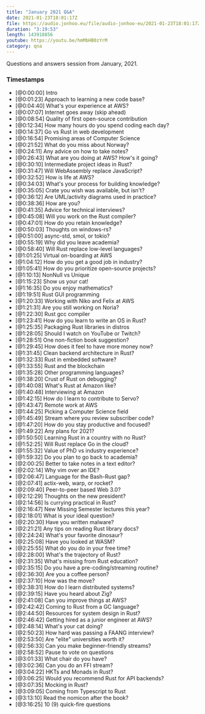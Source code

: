 ```yaml
---
title: "January 2021 Q&A"
date: 2021-01-23T18:01:17Z
file: https://audio.jonhoo.eu/file/audio-jonhoo-eu/2021-01-23T18:01:17Z.mp3
duration: "3:19:53"
length: 143918856
youtube: https://youtu.be/hmMbHB0zYrM
category: qna
---
```


Questions and answers session from January, 2021.

### Timestamps

- [@0:00:00] Intro
- [@0:01:23] Approach to learning a new code base?
- [@0:04:40] What's your experience at AWS?
- [@0:07:07] Internet goes away (skip ahead)
- [@0:08:54] Quality of first open-source contribution
- [@0:12:34] How many hours do you spend coding each day?
- [@0:14:37] Go vs Rust in web development
- [@0:16:54] Promising areas of Computer Science
- [@0:21:52] What do you miss about Norway?
- [@0:24:11] Any advice on how to take notes?
- [@0:26:43] What are you doing at AWS? How's it going?
- [@0:30:10] Intermediate project ideas in Rust?
- [@0:31:47] Will WebAssembly replace JavaScript?
- [@0:32:52] How is life at AWS?
- [@0:34:03] What's your process for building knowledge?
- [@0:35:05] Crate you wish was available, but isn't?
- [@0:36:12] Are UML/activity diagrams used in practice?
- [@0:38:36] How are you?
- [@0:41:35] Advice for technical interviews?
- [@0:45:08] Will you work on the Rust compiler?
- [@0:47:01] How do you retain knowledge?
- [@0:50:03] Thoughts on windows-rs?
- [@0:51:00] async-std, smol, or tokio?
- [@0:55:19] Why did you leave academia?
- [@0:58:40] Will Rust replace low-level languages?
- [@1:01:25] Virtual on-boarding at AWS
- [@1:04:12] How do you get a good job in industry?
- [@1:05:41] How do you prioritize open-source projects?
- [@1:10:13] NonNull vs Unique
- [@1:15:23] Show us your cat!
- [@1:16:35] Do you enjoy mathematics?
- [@1:19:51] Rust GUI programming
- [@1:20:33] Working with Niko and Felix at AWS
- [@1:21:31] Are you still working on Noria?
- [@1:22:30] Rust gcc compiler
- [@1:23:41] How do you learn to write an OS in Rust?
- [@1:25:35] Packaging Rust libraries in distros
- [@1:28:05] Should I watch on YouTube or Twitch?
- [@1:28:51] One non-fiction book suggestion?
- [@1:29:45] How does it feel to have more money now?
- [@1:31:45] Clean backend architecture in Rust?
- [@1:32:33] Rust in embedded software?
- [@1:33:55] Rust and the blockchain
- [@1:35:28] Other programming languages?
- [@1:38:20] Crust of Rust on debugging?
- [@1:40:08] What's Rust at Amazon like?
- [@1:40:48] Interviewing at Amazon
- [@1:42:15] How do I learn to contribute to Servo?
- [@1:43:47] Remote work at AWS
- [@1:44:25] Picking a Computer Science field
- [@1:45:49] Stream where you review subscriber code?
- [@1:47:20] How do you stay productive and focused?
- [@1:49:22] Any plans for 2021?
- [@1:50:50] Learning Rust in a country with no Rust?
- [@1:52:25] Will Rust replace Go in the cloud?
- [@1:55:32] Value of PhD vs industry experience?
- [@1:59:32] Do you plan to go back to academia?
- [@2:00:25] Better to take notes in a text editor?
- [@2:02:14] Why vim over an IDE?
- [@2:06:47] Language for the Bash-Rust gap?
- [@2:07:41] actix-web, warp, or rocket?
- [@2:09:40] Peer-to-peer based Web 3.0?
- [@2:12:29] Thoughts on the new president?
- [@2:14:56] Is currying practical in Rust?
- [@2:16:47] New Missing Semester lectures this year?
- [@2:18:01] What is your ideal question?
- [@2:20:30] Have you written malware?
- [@2:21:21] Any tips on reading Rust library docs?
- [@2:24:24] What's your favorite dinosaur?
- [@2:25:08] Have you looked at WASM?
- [@2:25:55] What do you do in your free time?
- [@2:28:00] What's the trajectory of Rust?
- [@2:31:35] What's missing from Rust education?
- [@2:35:15] Do you have a pre-coding/streaming routine?
- [@2:36:30] Are you a coffee person?
- [@2:37:10] How was the move?
- [@2:38:31] How do I learn distributed systems?
- [@2:39:15] Have you heard about Zig?
- [@2:41:08] Can you improve things at AWS?
- [@2:42:42] Coming to Rust from a GC language?
- [@2:44:50] Resources for system design in Rust?
- [@2:46:42] Getting hired as a junior engineer at AWS?
- [@2:48:14] What's your cat doing?
- [@2:50:23] How hard was passing a FAANG interview?
- [@2:53:50] Are "elite" universities worth it?
- [@2:56:33] Can you make beginner-friendly streams?
- [@2:58:52] Pause to vote on questions
- [@3:01:33] What chair do you have?
- [@3:02:36] Can you do an FFI stream?
- [@3:04:22] HKTs and Monads in Rust?
- [@3:06:25] Would you recommend Rust for API backends?
- [@3:07:35] Mocking in Rust?
- [@3:09:05] Coming from Typescript to Rust
- [@3:13:10] Read the nomicon after the book?
- [@3:16:25] 10 (9) quick-fire questions
